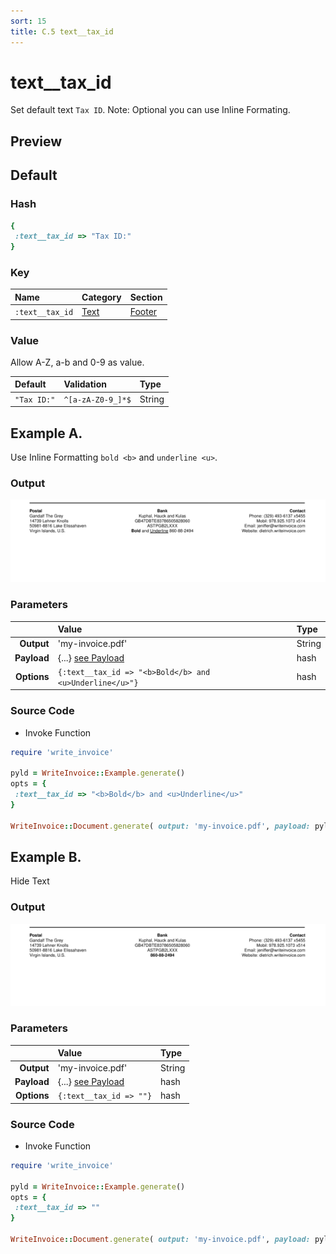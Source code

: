```yaml
---
sort: 15
title: C.5 text__tax_id
---
```

# text__tax_id

Set default text `Tax ID`. Note: Optional you can use Inline Formating.


## Preview

<div >
    <canvas id='canvas' search=':text__tax_id' palette='option_detail'></canvas>
</div>
<script src="../assets/js/marker.js"></script>  

 
## Default

### Hash

```ruby
{
 :text__tax_id => "Tax ID:"
} 
```

### Key

| **Name** | **Category** | **Section** |
| :--- | :--- | :--- |
| ```:text__tax_id``` |  [Text](./#text) | [Footer](/sections/footer) |

### Value

Allow A-Z, a-b and 0-9 as value.

| **Default**| **Validation**| **Type** |
| :--- | :--- | :--- |
| ```"Tax ID:"``` | ```^[a-zA-Z0-9_]*$``` | String |

## Example A.

Use Inline Formatting `bold <b>` and `underline <u>`.

### Output

<img src="../assets/images/options/text__tax_id--a.png">



### Parameters

| | **Value** | **Type** |
|------:|:------|:------|
| **Output** | 'my-invoice.pdf' | String |
| **Payload** | {...} [see Payload](../payload) | hash |
| **Options** | ```{:text__tax_id => "<b>Bold</b> and <u>Underline</u>"}``` | hash |


### Source Code

* Invoke Function

```ruby
require 'write_invoice'
 
pyld = WriteInvoice::Example.generate()
opts = {
 :text__tax_id => "<b>Bold</b> and <u>Underline</u>"
}
 
WriteInvoice::Document.generate( output: 'my-invoice.pdf', payload: pyld, options: opts )

```

## Example B.

Hide Text

### Output

<img src="../assets/images/options/text__tax_id--b.png">



### Parameters

| | **Value** | **Type** |
|------:|:------|:------|
| **Output** | 'my-invoice.pdf' | String |
| **Payload** | {...} [see Payload](../payload) | hash |
| **Options** | ```{:text__tax_id => ""}``` | hash |


### Source Code

* Invoke Function

```ruby
require 'write_invoice'
 
pyld = WriteInvoice::Example.generate()
opts = {
 :text__tax_id => ""
}
 
WriteInvoice::Document.generate( output: 'my-invoice.pdf', payload: pyld, options: opts )

```

